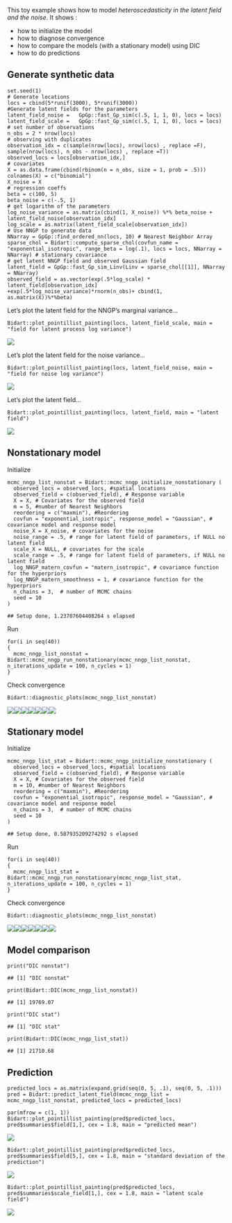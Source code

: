 This toy example shows how to model *heteroscedasticity in the latent
field and the noise*. It shows :

-   how to initialize the model
-   how to diagnose convergence
-   how to compare the models (with a stationary model) using DIC
-   how to do predictions

Generate synthetic data
-----------------------

    set.seed(1)
    # Generate locations
    locs = cbind(5*runif(3000), 5*runif(3000))
    #Generate latent fields for the parameters
    latent_field_noise =   GpGp::fast_Gp_sim(c(.5, 1, 1, 0), locs = locs)
    latent_field_scale =   GpGp::fast_Gp_sim(c(.5, 1, 1, 0), locs = locs)
    # set number of observations
    n_obs = 2 * nrow(locs)
    # observing with duplicates
    observation_idx = c(sample(nrow(locs), nrow(locs) , replace =F), sample(nrow(locs), n_obs - nrow(locs) , replace =T))
    observed_locs = locs[observation_idx,]
    # covariates
    X = as.data.frame(cbind(rbinom(n = n_obs, size = 1, prob = .5)))
    colnames(X) = c("binomial")
    X_noise = X
    # regression coeffs
    beta = c(100, 5)
    beta_noise = c(-.5, 1)
    # get logarithm of the parameters
    log_noise_variance = as.matrix(cbind(1, X_noise)) %*% beta_noise + latent_field_noise[observation_idx]
    log_scale = as.matrix(latent_field_scale[observation_idx])
    # Use NNGP to generate data
    NNarray = GpGp::find_ordered_nn(locs, 10) # Nearest Neighbor Array
    sparse_chol = Bidart::compute_sparse_chol(covfun_name = "exponential_isotropic", range_beta = log(.1), locs = locs, NNarray = NNarray) # stationary covariance
    # get latent NNGP field and observed Gaussian field
    latent_field = GpGp::fast_Gp_sim_Linv(Linv = sparse_chol[[1]], NNarray = NNarray)
    observed_field = as.vector(exp(.5*log_scale) * latent_field[observation_idx] +exp(.5*log_noise_variance)*rnorm(n_obs)+ cbind(1, as.matrix(X))%*%beta)

Let’s plot the latent field for the NNGP’s marginal variance…

    Bidart::plot_pointillist_painting(locs, latent_field_scale, main = "field for latent process log variance")

![](Vignette_heteroscedasticity_files/figure-markdown_strict/unnamed-chunk-2-1.png)

Let’s plot the latent field for the noise variance…

    Bidart::plot_pointillist_painting(locs, latent_field_noise, main = "field for noise log variance")

![](Vignette_heteroscedasticity_files/figure-markdown_strict/unnamed-chunk-3-1.png)

Let’s plot the latent field…

    Bidart::plot_pointillist_painting(locs, latent_field, main = "latent field")

![](Vignette_heteroscedasticity_files/figure-markdown_strict/unnamed-chunk-4-1.png)

Nonstationary model
-------------------

Initialize

    mcmc_nngp_list_nonstat = Bidart::mcmc_nngp_initialize_nonstationary (
      observed_locs = observed_locs, #spatial locations
      observed_field = c(observed_field), # Response variable
      X = X, # Covariates for the observed field
      m = 5, #number of Nearest Neighbors
      reordering = c("maxmin"), #Reordering
      covfun = "exponential_isotropic", response_model = "Gaussian", # covariance model and response model
      noise_X = X_noise, # covariates for the noise
      noise_range = .5, # range for latent field of parameters, if NULL no latent field
      scale_X = NULL, # covariates for the scale
      scale_range = .5, # range for latent field of parameters, if NULL no latent field
      log_NNGP_matern_covfun = "matern_isotropic", # covariance function for the hyperpriors
      log_NNGP_matern_smoothness = 1, # covariance function for the hyperpriors
      n_chains = 3,  # number of MCMC chains
      seed = 10
    )

    ## Setup done, 1.23707604408264 s elapsed

Run

    for(i in seq(40))
    {
      mcmc_nngp_list_nonstat = Bidart::mcmc_nngp_run_nonstationary(mcmc_nngp_list_nonstat, n_iterations_update = 100, n_cycles = 1)
    }

Check convergence

    Bidart::diagnostic_plots(mcmc_nngp_list_nonstat)

![](Vignette_heteroscedasticity_files/figure-markdown_strict/unnamed-chunk-7-1.png)![](Vignette_heteroscedasticity_files/figure-markdown_strict/unnamed-chunk-7-2.png)![](Vignette_heteroscedasticity_files/figure-markdown_strict/unnamed-chunk-7-3.png)![](Vignette_heteroscedasticity_files/figure-markdown_strict/unnamed-chunk-7-4.png)![](Vignette_heteroscedasticity_files/figure-markdown_strict/unnamed-chunk-7-5.png)![](Vignette_heteroscedasticity_files/figure-markdown_strict/unnamed-chunk-7-6.png)![](Vignette_heteroscedasticity_files/figure-markdown_strict/unnamed-chunk-7-7.png)

Stationary model
----------------

Initialize

    mcmc_nngp_list_stat = Bidart::mcmc_nngp_initialize_nonstationary (
      observed_locs = observed_locs, #spatial locations
      observed_field = c(observed_field), # Response variable
      X = X, # Covariates for the observed field
      m = 10, #number of Nearest Neighbors
      reordering = c("maxmin"), #Reordering
      covfun = "exponential_isotropic", response_model = "Gaussian", # covariance model and response model
      n_chains = 3,  # number of MCMC chains
      seed = 10
    )

    ## Setup done, 0.587935209274292 s elapsed

Run

    for(i in seq(40))
    {
      mcmc_nngp_list_stat = Bidart::mcmc_nngp_run_nonstationary(mcmc_nngp_list_stat, n_iterations_update = 100, n_cycles = 1)
    }

Check convergence

    Bidart::diagnostic_plots(mcmc_nngp_list_nonstat)

![](Vignette_heteroscedasticity_files/figure-markdown_strict/unnamed-chunk-10-1.png)![](Vignette_heteroscedasticity_files/figure-markdown_strict/unnamed-chunk-10-2.png)![](Vignette_heteroscedasticity_files/figure-markdown_strict/unnamed-chunk-10-3.png)![](Vignette_heteroscedasticity_files/figure-markdown_strict/unnamed-chunk-10-4.png)![](Vignette_heteroscedasticity_files/figure-markdown_strict/unnamed-chunk-10-5.png)![](Vignette_heteroscedasticity_files/figure-markdown_strict/unnamed-chunk-10-6.png)![](Vignette_heteroscedasticity_files/figure-markdown_strict/unnamed-chunk-10-7.png)

Model comparison
----------------

    print("DIC nonstat")

    ## [1] "DIC nonstat"

    print(Bidart::DIC(mcmc_nngp_list_nonstat))

    ## [1] 19769.07

    print("DIC stat")

    ## [1] "DIC stat"

    print(Bidart::DIC(mcmc_nngp_list_stat))

    ## [1] 21710.68

Prediction
----------

    predicted_locs = as.matrix(expand.grid(seq(0, 5, .1), seq(0, 5, .1)))
    pred = Bidart::predict_latent_field(mcmc_nngp_list = mcmc_nngp_list_nonstat, predicted_locs = predicted_locs)

    par(mfrow = c(1, 1))
    Bidart::plot_pointillist_painting(pred$predicted_locs, pred$summaries$field[1,], cex = 1.8, main = "predicted mean")

![](Vignette_heteroscedasticity_files/figure-markdown_strict/unnamed-chunk-13-1.png)

    Bidart::plot_pointillist_painting(pred$predicted_locs, pred$summaries$field[5,], cex = 1.8, main = "standard deviation of the prediction")

![](Vignette_heteroscedasticity_files/figure-markdown_strict/unnamed-chunk-13-2.png)

    Bidart::plot_pointillist_painting(pred$predicted_locs, pred$summaries$scale_field[1,], cex = 1.8, main = "latent scale field")

![](Vignette_heteroscedasticity_files/figure-markdown_strict/unnamed-chunk-13-3.png)
